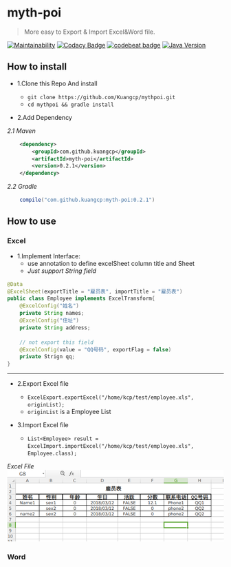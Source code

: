# myth-poi
> More easy to Export & Import Excel&Word file.

[![Maintainability](https://api.codeclimate.com/v1/badges/f780223b0a257f652c4c/maintainability)](https://codeclimate.com/github/Kuangcp/mythpoi/maintainability)
[![Codacy Badge](https://api.codacy.com/project/badge/Grade/5ffa0f4b455e4eba8fe66464792ccd7b)](https://www.codacy.com/app/Kuangcp/mythpoi?utm_source=github.com&amp;utm_medium=referral&amp;utm_content=Kuangcp/mythpoi&amp;utm_campaign=Badge_Grade)
[![codebeat badge](https://codebeat.co/badges/ab5fad57-0c61-49f6-a5ec-eb975b9d5c66)](https://codebeat.co/projects/github-com-kuangcp-mythpoi-master)
[![Java Version](https://img.shields.io/badge/Java-JRE%208-red.svg)](https://www.java.com/download/)

## How to install

- 1.Clone this Repo And install 
    - `git clone https://github.com/Kuangcp/mythpoi.git`
    - `cd mythpoi && gradle install`

- 2.Add Dependency  

_2.1 Maven_
```xml
    <dependency>
        <groupId>com.github.kuangcp</groupId>
        <artifactId>myth-poi</artifactId>
        <version>0.2.1</version>
    </dependency>
```
_2.2 Gradle_
```groovy
    compile("com.github.kuangcp:myth-poi:0.2.1")
```
## How to use
### Excel 
- 1.Implement Interface:
    - use annotation to define excelSheet column title and Sheet 
    - *Just support String field*
```java
@Data
@ExcelSheet(exportTitle = "雇员表", importTitle = "雇员表")
public class Employee implements ExcelTransform{
    @ExcelConfig("姓名")
    private String names;
    @ExcelConfig("住址")
    private String address;
    
    // not export this field
    @ExcelConfig(value = "QQ号码", exportFlag = false)
    private Strign qq;
}
```

**********
- 2.Export Excel file  
    - `ExcelExport.exportExcel("/home/kcp/test/employee.xls", originList);`
    - `originList` is a Employee List   

- 3.Import Excel file
    - `List<Employee> result = ExcelImport.importExcel("/home/kcp/test/employee.xls", Employee.class);`
    
_Excel File_
![excel.png](https://raw.githubusercontent.com/Kuangcp/ImageRepos/master/Image/mythpoi/excel.png)

### Word
